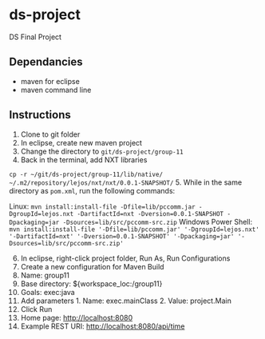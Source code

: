ds-project
==========

DS Final Project


Dependancies
------------

- maven for eclipse
- maven command line

Instructions
------------
1. Clone to git folder
2. In eclipse, create new maven project
3. Change the directory to `git/ds-project/group-11`
4. Back in the terminal, add NXT libraries

  `cp -r ~/git/ds-project/group-11/lib/native/ ~/.m2/repository/lejos/nxt/nxt/0.0.1-SNAPSHOT/`
5. While in the same directory as `pom.xml`, run the following commands:

  Linux: `mvn install:install-file -Dfile=lib/pccomm.jar -DgroupId=lejos.nxt -DartifactId=nxt -Dversion=0.0.1-SNAPSHOT -Dpackaging=jar -Dsources=lib/src/pccomm-src.zip`
  Windows Power Shell: `mvn install:install-file '-Dfile=lib/pccomm.jar' '-DgroupId=lejos.nxt' '-DartifactId=nxt' '-Dversion=0.0.1-SNAPSHOT' '-Dpackaging=jar' '-Dsources=lib/src/pccomm-src.zip'`

6. In eclipse, right-click project folder, Run As, Run Configurations
7. Create a new configuration for Maven Build
  1. Name: group11
  2. Base directory: ${workspace_loc:/group11}
  3. Goals: exec:java
  4. Add parameters
    1. Name: exec.mainClass
    2. Value: project.Main
  5. Click Run
8. Home page: <http://localhost:8080>
9. Example REST URI: <http://localhost:8080/api/time>

